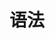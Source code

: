 ---
layout: default
title: 语法
parent: Griffin Script
nav_order: 1
permalink: /gs/
has_children: true
---